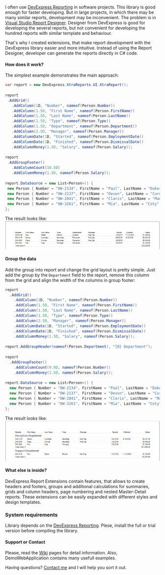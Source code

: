 I often use [DevExpress Reporting](https://www.devexpress.com/subscriptions/reporting/) in software projects. This library is good enough for faster developing. But in large projects, in which there may be many similar reports, development may be inconvenient. The problem is in [Visual Studio Report Designer](https://docs.devexpress.com/XtraReports/4256/visual-studio-report-designer). Designer from DevExpress is good for developing the several reports, but not convenient for developing the hundred reports with similar template and behaviour.

That's why I created extensions, that make report development with the DevExpress library easier and more intuitive. Instead of using the Report Designer, developer can generate the reports directly in C# code.

#### How does it work?

The simplest example demonstrates the main approach:

 ```csharp
var report = new DevExpress.XtraReports.UI.XtraReport();

report
  .AddGrid()
    .AddColumn(1D, "Number", nameof(Person.Number))
    .AddColumn(1.5D, "First Name", nameof(Person.FirstName))
    .AddColumn(1.5D, "Last Name", nameof(Person.LastName))
    .AddColumn(1.5D, "Type", nameof(Person.Type))
    .AddColumn(1.5D, "Department", nameof(Person.Department))
    .AddColumn(2.5D, "Manager", nameof(Person.Manager))
    .AddColumnDate(1D, "Started", nameof(Person.EmploymentDate))
    .AddColumnDate(1D, "Finished", nameof(Person.DismissalDate))
    .AddColumnMoney(1.5D, "Salary", nameof(Person.Salary));
    
report
  .AddGroupFooter()
    .AddColumnCount(10.5D)
    .AddColumnMoney(1.5D, nameof(Person.Salary));
    
report.DataSource = new List<Person>() { 
  new Person { Number = "OW-2134", FirstName = "Paul", LastName = "Daker", ... },
  new Person { Number = "OW-2137", FirstName = "Devon", LastName = "Curokasu", ... },
  new Person { Number = "OW-2041", FirstName = "Claris", LastName = "Manole", ... }, 
  new Person { Number = "OW-3261", FirstName = "Mia", LastName = "Coty", ... }
};
```

The result looks like:
![Report Example](reportexample.png)

#### Group the data

Add the group into report and change the grid layout is pretty simple. Just add the group by the `Department` field to the report, remove this column from the grid and align the width of the columns in group footer:

```csharp
report
  .AddGrid()
    .AddColumn(1D, "Number", nameof(Person.Number))
    .AddColumn(1.5D, "First Name", nameof(Person.FirstName))
    .AddColumn(1.5D, "Last Name", nameof(Person.LastName))
    .AddColumn(1.5D, "Type", nameof(Person.Type))
    .AddColumn(2.5D, "Manager", nameof(Person.Manager))
    .AddColumnDate(1D, "Started", nameof(Person.EmploymentDate))
    .AddColumnDate(1D, "Finished", nameof(Person.DismissalDate))
    .AddColumnMoney(1.5D, "Salary", nameof(Person.Salary));
  
report.AddGroupHeader(nameof(Person.Department), "{0} Department");
  
report
  .AddGroupFooter()
    .AddColumnCount(9.0D, nameof(Person.Number))
    .AddColumnMoney(1.5D, nameof(Person.Salary));
      
report.DataSource = new List<Person>() { 
  new Person { Number = "OW-2134", FirstName = "Paul", LastName = "Daker", ... },
  new Person { Number = "OW-2137", FirstName = "Devon", LastName = "Curokasu", ... },
  new Person { Number = "OW-2041", FirstName = "Claris", LastName = "Manole", ... }, 
  new Person { Number = "OW-3261", FirstName = "Mia", LastName = "Coty", ... }
};
```

The result looks like:
![Report Example](reportgroupexample.png)

#### What else is inside?

DevExpress Report Extensions contain features, that allows to create headers and footers, groups and additional calculations for summaries, grids and column headers, page numbering and nested Master-Detail reports. These extensions can be easily expanded with different styles and design templates.

### System requirements

Library depends on the [DevExpress Reporting](https://www.devexpress.com/subscriptions/reporting/). Plese, install the full or trial version before compiling the library.

#### Support or Contact

Please, read the [Wiki](../../wiki) pages for detail information. Also, DemoWebApplication contains many usefull examples.

Having questions? [Contact me](https://github.com/CanadianBeaver) and I will help you sort it out.
